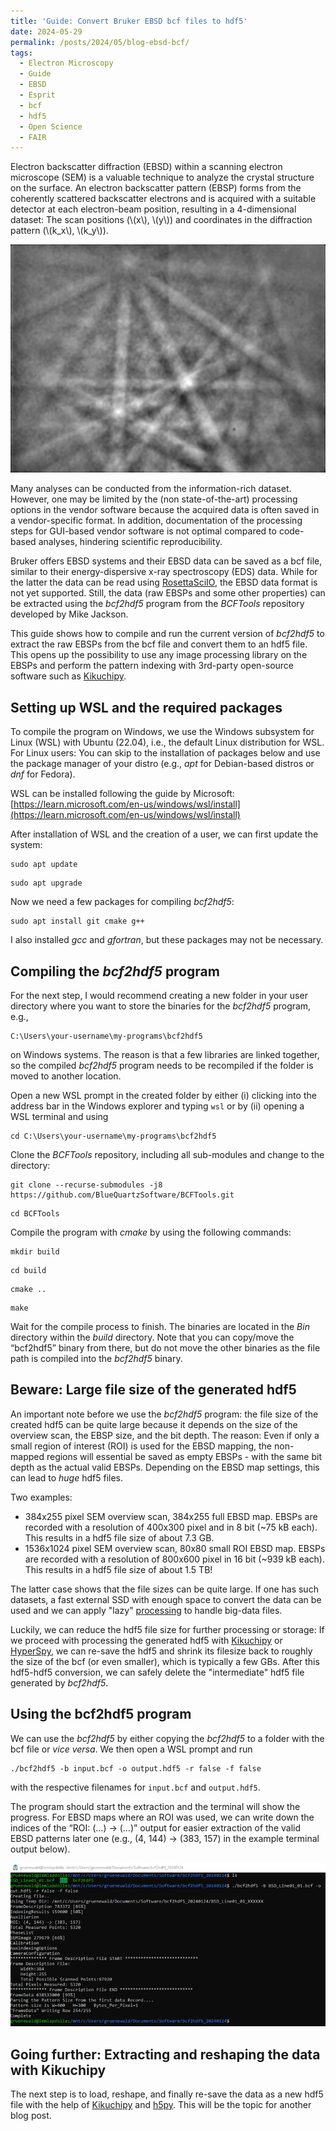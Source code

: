 ```yaml
---
title: 'Guide: Convert Bruker EBSD bcf files to hdf5'
date: 2024-05-29
permalink: /posts/2024/05/blog-ebsd-bcf/
tags:
  - Electron Microscopy
  - Guide
  - EBSD
  - Esprit
  - bcf
  - hdf5
  - Open Science
  - FAIR
---
```


Electron backscatter diffraction (EBSD) within a scanning electron microscope (SEM) is a valuable technique to analyze the crystal structure on the surface. 
An electron backscatter pattern (EBSP) forms from the coherently scattered backscatter electrons and is acquired with a suitable detector at each electron-beam position, resulting in a 4-dimensional dataset: The scan positions (\\(x\\), \\(y\\)) and coordinates in the diffraction pattern (\\(k_x\\), \\(k_y\\)).

![exemplary-ebsp](/images/blog/bcf2hdf5-ebsp.png)

Many analyses can be conducted from the information-rich dataset. However, one may be limited by the (non state-of-the-art) processing options in the vendor software because the acquired data is often saved in a vendor-specific format.
In addition, documentation of the processing steps for GUI-based vendor software is not optimal compared to code-based analyses, hindering scientific reproducibility. 

Bruker offers EBSD systems and their EBSD data can be saved as a bcf file, similar to their energy-dispersive x-ray spectroscopy (EDS) data. While for the latter the data can be read using [RosettaSciIO](https://hyperspy.org/rosettasciio/), the EBSD data format is not yet supported. Still, the data (raw EBSPs and some other properties) can be extracted using the *bcf2hdf5* program from the *BCFTools* repository developed by Mike Jackson. 

This guide shows how to compile and run the current version of *bcf2hdf5* to extract the raw EBSPs from the bcf file and convert them to an hdf5 file. This opens up the possibility to use any image processing library on the EBSPs and perform the pattern indexing with 3rd-party open-source software such as [Kikuchipy](https://kikuchipy.org/en/stable/).

Setting up WSL and the required packages
------

To compile the program on Windows, we use the Windows subsystem for Linux (WSL) with Ubuntu (22.04), i.e., the default Linux distribution for WSL. For Linux users: You can skip to the installation of packages below and use the package manager of your distro (e.g., *apt* for Debian-based distros or *dnf* for Fedora).

WSL can be installed following the guide by Microsoft: [https://learn.microsoft.com/en-us/windows/wsl/install](https://learn.microsoft.com/en-us/windows/wsl/install)

After installation of WSL and the creation of a user, we can first update the system:

```console
sudo apt update
```

```console
sudo apt upgrade
```

Now we need a few packages for compiling *bcf2hdf5*:

```console
sudo apt install git cmake g++
```

I also installed *gcc* and *gfortran*, but these packages may not be necessary.

Compiling the *bcf2hdf5* program
------

For the next step, I would recommend creating a new folder in your user directory where you want to store the binaries for the *bcf2hdf5* program, e.g., 
```console
C:\Users\your-username\my-programs\bcf2hdf5
```
on Windows systems. The reason is that a few libraries are linked together, so the compiled *bcf2hdf5* program needs to be recompiled if the folder is moved to another location.

Open a new WSL prompt in the created folder by either (i) clicking into the address bar in the Windows explorer and typing ```wsl``` or by (ii) opening a WSL terminal and using 

```console
cd C:\Users\your-username\my-programs\bcf2hdf5
```

Clone the *BCFTools* repository, including all sub-modules and change to the directory:

```console
git clone --recurse-submodules -j8 https://github.com/BlueQuartzSoftware/BCFTools.git
```

```console
cd BCFTools
```

Compile the program with *cmake* by using the following commands:

```console
mkdir build
```

```console
cd build
```

```console
cmake ..
```

```console
make
```

Wait for the compile process to finish. The binaries are located in the *Bin* directory within the *build* directory. Note that you can copy/move the “bcf2hdf5” binary from there, but do not move the other binaries as the file path is compiled into the *bcf2hdf5* binary.

Beware: Large file size of the generated hdf5
------

An important note before we use the *bcf2hdf5* program: the file size of the created hdf5 can be quite large because it depends on the size of the overview scan, the EBSP size, and the bit depth. The reason: Even if only a small region of interest (ROI) is used for the EBSD mapping, the non-mapped regions will essential be saved as empty EBSPs - with the same bit depth as the actual valid EBSPs. Depending on the EBSD map settings, this can lead to *huge* hdf5 files.

Two examples:

- 384x255 pixel SEM overview scan, 384x255 full EBSD map. EBSPs are recorded with a resolution of 400x300 pixel and in 8 bit (~75 kB each). This results in a hdf5 file size of about 7.3 GB.
- 1536x1024 pixel SEM overview scan, 80x80 small ROI EBSD map. EBSPs are recorded with a resolution of 800x600 pixel in 16 bit (~939 kB each). This results in a hdf5 file size of about 1.5 TB!

The latter case shows that the file sizes can be quite large. If one has such datasets, a fast external SSD with enough space to convert the data can be used and we can apply "lazy" [processing](http://hyperspy.org/hyperspy-doc/current/user_guide/io.html#lazy-loading-of-large-datasets) to handle big-data files.

Luckily, we can reduce the hdf5 file size for further processing or storage: If we proceed with processing the generated hdf5 with [Kikuchipy](https://kikuchipy.org/en/stable/) or [HyperSpy](https://hyperspy.org/), we can re-save the hdf5 and shrink its filesize back to roughly the size of the bcf (or even smaller), which is typically a few GBs. After this hdf5-hdf5 conversion, we can safely delete the "intermediate" hdf5 file generated by *bcf2hdf5*.

Using the bcf2hdf5 program
------

We can use the *bcf2hdf5* by either copying the *bcf2hdf5* to a folder with the bcf file or *vice versa*. We then open a WSL prompt and run

```console
./bcf2hdf5 -b input.bcf -o output.hdf5 -r false -f false
```

with the respective filenames for ```input.bcf``` and ```output.hdf5```.

The program should start the extraction and the terminal will show the progress.
For EBSD maps where an ROI was used, we can write down the indices of the “ROI: (…) → (…)” output for easier extraction of the valid EBSD patterns later one (e.g., (4, 144) → (383, 157) in the example terminal output below).

![exemplary-WSL-output-bcf2hdf5](/images/blog/bcf2hdf5-convert.png)

Going further: Extracting and reshaping the data with Kikuchipy
------

The next step is to load, reshape, and finally re-save the data as a new hdf5 file with the help of [Kikuchipy](https://kikuchipy.org/en/stable/) and [h5py](https://www.h5py.org/).
This will be the topic for another blog post.
